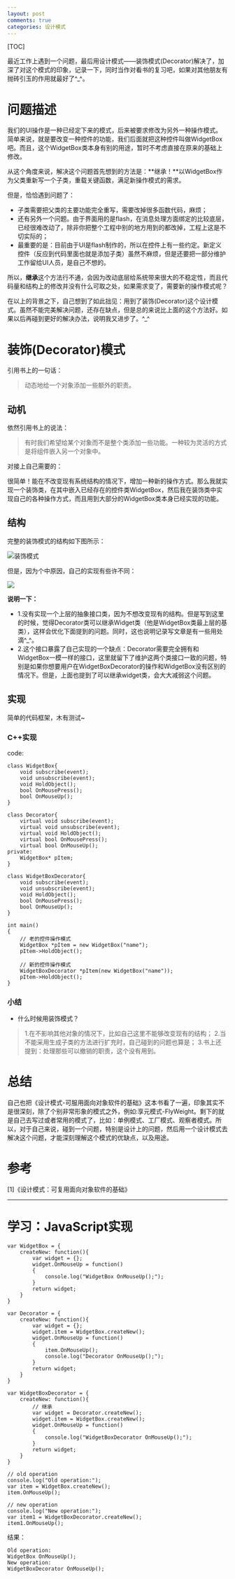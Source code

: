 ```yaml
---
layout: post
comments: true
categories: 设计模式
---
```


[TOC]

最近工作上遇到一个问题，最后用设计模式——装饰模式(Decorator)解决了，加深了对这个模式的印象，记录一下，同时当作对看书的复习吧，如果对其他朋友有抛砖引玉的作用就最好了^_^。

# 问题描述

我们的UI操作是一种已经定下来的模式，后来被要求修改为另外一种操作模式。简单来说，就是要改变一种控件的功能，我们后面就把这种控件叫做WidgetBox吧。而且，这个WidgetBox类本身有别的用途，暂时不考虑直接在原来的基础上修改。

从这个角度来说，解决这个问题首先想到的方法是：**继承！**以WidgetBox作为父类重新写一个子类，重载关键函数，满足新操作模式的需求。

但是，恰恰遇到问题了：

* 子类需要把父类的主要功能完全重写，需要改掉很多函数代码，麻烦；
* 还有另外一个问题。由于界面用的是flash，在消息处理方面绑定的比较底层，已经很难改动了，除非你把整个工程中别的地方用到的都改掉，工程上这是不切实际的；
* 最重要的是：目前由于UI是flash制作的，所以在控件上有一些约定。新定义控件（反应到代码里面也就是添加子类）虽然不麻烦，但是还要把一部分维护工作留给UI人员，是自己不想的。

所以，**继承**这个方法行不通，会因为改动底层给系统带来很大的不稳定性，而且代码量和结构上的修改并没有什么可取之处，如果需求变了，需要新的操作模式呢？

在以上的背景之下，自己想到了如此拙见：用到了装饰(Decorator)这个设计模式。虽然不能完美解决问题，还存在缺点，但是总的来说比上面的这个方法好。如果以后再碰到更好的解决办法，说明我又进步了。^_^

# 装饰(Decorator)模式
引用书上的一句话：

> 动态地给一个对象添加一些额外的职责。

## 动机
依然引用书上的说法：

> 有时我们希望给某个对象而不是整个类添加一些功能。一种较为灵活的方式是将组件嵌入另一个对象中。

对接上自己需要的：

很简单！能在不改变现有系统结构的情况下，增加一种新的操作方式。那么我就实现一个装饰类，在其中嵌入已经存在的控件类WidgetBox，然后我在装饰类中实现自己的各种操作方式，而且用到大部分的WidgetBox类本身已经实现的功能。

## 结构
完整的装饰模式的结构如下图所示：

![装饰模式](http://o856moet9.bkt.clouddn.com/decorator.jpg)

但是，因为个中原因，自己的实现有些许不同：

![](http://o856moet9.bkt.clouddn.com/decorator_self.jpg)

**说明一下：**

* 1.没有实现一个上层的抽象接口类，因为不想改变现有的结构。但是写到这里的时候，觉得Decorator类可以继承Widget类（他是WidgetBox类最上层的基类），这样会优化下面提到的问题。同时，这也说明记录写文章是有一些用处滴^_^。
* 2.这个接口暴露了自己实现的一个缺点：Decorator需要完全拥有和WidgetBox一模一样的接口，这里就留下了维护这两个类接口一致的问题，特别是如果你想要用户在WidgetBoxDecorator的操作和WidgetBox没有区别的情况下。但是，上面也提到了可以继承widget类，会大大减弱这个问题。


## 实现

简单的代码框架，木有测试~

### C++实现

code: 

	class WidgetBox{
		void subscribe(event);
		void unsubscribe(event);
		void HoldObject();
		bool OnMousePress();
		bool OnMouseUp();
	}

	class Decorator{
		virtual void subscribe(event);
		virtual void unsubscribe(event);
		virtual void HoldObject();
		virtual bool OnMousePress();
		virtual bool OnMouseUp();
	private:
		WidgetBox* pItem;
	}

	class WidgetBoxDecorator{
		void subscribe(event);
		void unsubscribe(event);
		void HoldObject();
		bool OnMousePress();
		bool OnMouseUp();
	}

	int main()
	{
		// 老的控件操作模式
		WidgetBox *pItem = new WidgetBox("name");
		pItem->HoldObject();

		// 新的控件操作模式
		WidgetBoxDecorator *pItem(new WidgetBox("name"));
		pItem->HoldObject();
	}
### 小结

* 什么时候用装饰模式？

> 1.在不影响其他对象的情况下，比如自己这里不能够改变现有的结构；
> 2.当不能采用生成子类的方法进行扩充时，自己碰到的问题也算是；
> 3.书上还提到：处理那些可以撤销的职责，这个没有用到。

# 总结

自己也把《设计模式-可服用面向对象软件的基础》这本书看了一遍，印象其实不是很深刻，除了个别非常形象的模式之外，例如:享元模式-FlyWeight。剩下的就是自己去写过或者常用的模式了，比如：单例模式、工厂模式、观察者模式。所以，对于自己来说，碰到一个问题，特别是设计上的问题，然后用一个设计模式去解决这个问题，才能深刻理解这个模式的优缺点，以及用途。

# 参考
[1]《设计模式：可复用面向对象软件的基础》


---

# 学习：JavaScript实现

	var WidgetBox = {
		createNew: function(){
			var widget = {};
			widget.OnMouseUp = function()
			{
				console.log("WidgetBox OnMouseUp();");
			}
			return widget;
		}
	}

	var Decorator = {
		createNew: function(){	
			var widget = {};
			widget.item = WidgetBox.createNew();
			widget.OnMouseUp = function()
			{
				item.OnMouseUp();
				console.log("Decorator OnMouseUp();");
			}
			return widget;
		}
	}

	var WidgetBoxDecorator = {
		createNew: function(){
			// 继承
			var widget = Decorator.createNew();
			widget.item = WidgetBox.createNew();
			widget.OnMouseUp = function()
			{
				console.log("WidgetBoxDecorator OnMouseUp();");
			}
			return widget;
		}
	}

	// old operation
	console.log("Old operation:");
	var item = WidgetBox.createNew();
	item.OnMouseUp();

	// new operation
	console.log("New operation:");
	var item1 = WidgetBoxDecorator.createNew();
	item1.OnMouseUp();

结果：

	Old operation:
	WidgetBox OnMouseUp();
	New operation:
	WidgetBoxDecorator OnMouseUp();